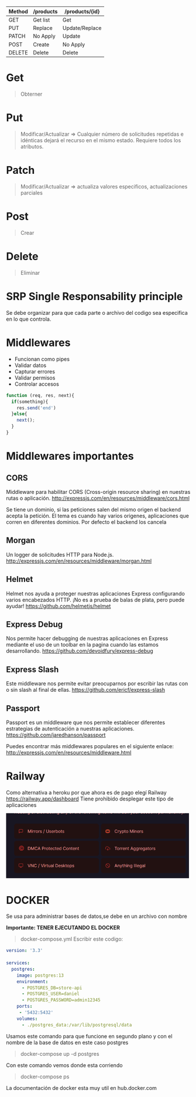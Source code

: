 | Method            | /products   |/products/{id} | 
|-------------------|-------------|---------------|
| GET               |   Get list  |    Get        |
| PUT               | Replace     |Update/Replace | 
| PATCH             | No Apply    |     Update    | 
| POST              | Create      | No Apply      |
| DELETE            | Delete      | Delete        |

# Get
>Obterner
# Put
>Modificar/Actualizar =>  Cualquier número de solicitudes repetidas e idénticas dejará el recurso en el mismo estado. Requiere todos los atributos.
# Patch
>Modificar/Actualizar => actualiza valores especificos, actualizaciones parciales
# Post
>Crear
# Delete
>Eliminar

# SRP Single Responsability principle
Se debe organizar para que cada parte o archivo del codigo sea especifica en lo que controla. 

# Middlewares 
* Funcionan como pipes
* Validar datos
* Capturar errores
* Validar permisos
* Controlar accesos

``` js
function (req, res, next){
  if(something){
    res.send('end')
  }else{
    next();
  }
}
``` 

# Middlewares importantes

## CORS
Middleware para habilitar CORS (Cross-origin resource sharing) en nuestras rutas o aplicación. http://expressjs.com/en/resources/middleware/cors.html

Se tiene un dominio, si las peticiones salen del mismo origen el backend acepta la petición. El tema es cuando hay varios origenes, aplicaciones que corren en diferentes dominios. Por defecto el backend los cancela

## Morgan
Un logger de solicitudes HTTP para Node.js. http://expressjs.com/en/resources/middleware/morgan.html

## Helmet
Helmet nos ayuda a proteger nuestras aplicaciones Express configurando varios encabezados HTTP. ¡No es a prueba de balas de plata, pero puede ayudar! https://github.com/helmetjs/helmet

## Express Debug
Nos permite hacer debugging de nuestras aplicaciones en Express mediante el uso de un toolbar en la pagina cuando las estamos desarrollando. https://github.com/devoidfury/express-debug

## Express Slash
Este middleware nos permite evitar preocuparnos por escribir las rutas con o sin slash al final de ellas. https://github.com/ericf/express-slash

## Passport
Passport es un middleware que nos permite establecer diferentes estrategias de autenticación a nuestras aplicaciones. https://github.com/jaredhanson/passport

Puedes encontrar más middlewares populares en el siguiente enlace: http://expressjs.com/en/resources/middleware.html

# Railway
Como alternativa a heroku por que ahora es de pago elegí Railway https://railway.app/dashboard
Tiene prohibido desplegar este tipo de aplicaciones

<img src="railway.png" alt="drawing" style="width:500px;"/>

# DOCKER
Se usa para administrar bases de datos,se debe en un archivo con nombre

**Importante: TENER EJECUTANDO EL DOCKER**

>docker-compose.yml
Escribir este codigo:

``` yml
version: '3.3'

services:
  postgres:
    image: postgres:13
    environment:
      - POSTGRES_DB=store-api
      - POSTGRES_USER=daniel
      - POSTGRES_PASSWORD=admin12345
    ports:
     - '5432:5432'
    volumes:
      - ./postgres_data:/var/lib/postgresql/data

``` 
Usamos este comando para que funcione en segundo plano y con el nombre de la base de datos en este caso postgres
>docker-compose up -d postgres

Con este comando vemos donde esta corriendo 
>docker-compose ps

La documentación de docker esta muy util en hub.docker.com
